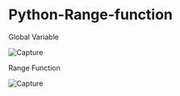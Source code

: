 # Python-Range-function
Global Variable

![Capture](https://user-images.githubusercontent.com/82565293/118162999-0da83980-b43f-11eb-9f3a-9d3ae1e14ba8.PNG)

Range Function

![Capture](https://user-images.githubusercontent.com/82565293/118163185-53fd9880-b43f-11eb-8e99-6301f2b10287.PNG)




